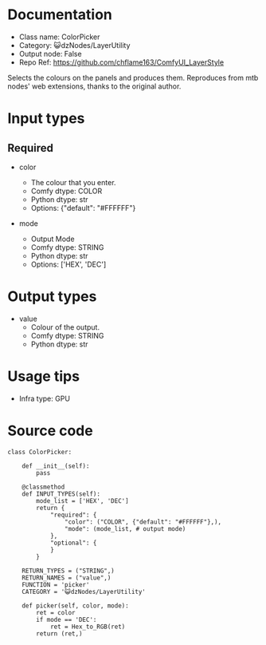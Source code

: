# Documentation
- Class name: ColorPicker
- Category: 😺dzNodes/LayerUtility
- Output node: False
- Repo Ref: https://github.com/chflame163/ComfyUI_LayerStyle

Selects the colours on the panels and produces them. Reproduces from mtb nodes' web extensions, thanks to the original author.

# Input types

## Required

- color
    - The colour that you enter.
    - Comfy dtype: COLOR
    - Python dtype: str
    - Options: {"default": "#FFFFFF"}

- mode
    - Output Mode
    - Comfy dtype: STRING
    - Python dtype: str
    - Options: ['HEX', 'DEC']

# Output types

- value
    - Colour of the output.
    - Comfy dtype: STRING
    - Python dtype: str

# Usage tips
- Infra type: GPU

# Source code
```
class ColorPicker:

    def __init__(self):
        pass

    @classmethod
    def INPUT_TYPES(self):
        mode_list = ['HEX', 'DEC']
        return {
            "required": {
                "color": ("COLOR", {"default": "#FFFFFF"},),
                "mode": (mode_list, # output mode)
            },
            "optional": {
            }
        }

    RETURN_TYPES = ("STRING",)
    RETURN_NAMES = ("value",)
    FUNCTION = 'picker'
    CATEGORY = '😺dzNodes/LayerUtility'

    def picker(self, color, mode):
        ret = color
        if mode == 'DEC':
            ret = Hex_to_RGB(ret)
        return (ret,)
```